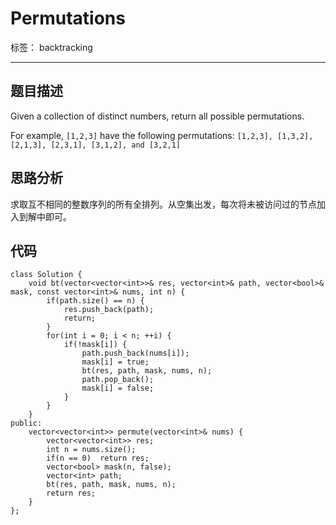 ﻿# Permutations

标签： backtracking

---

## 题目描述
 Given a collection of distinct numbers, return all possible permutations.

For example,
`[1,2,3]` have the following permutations:
`[1,2,3], [1,3,2], [2,1,3], [2,3,1], [3,1,2], and [3,2,1]` 
## 思路分析

求取互不相同的整数序列的所有全排列。从空集出发，每次将未被访问过的节点加入到解中即可。

## 代码
```
class Solution {
    void bt(vector<vector<int>>& res, vector<int>& path, vector<bool>& mask, const vector<int>& nums, int n) {
        if(path.size() == n) {
            res.push_back(path);
            return;
        }
        for(int i = 0; i < n; ++i) {
            if(!mask[i]) {
                path.push_back(nums[i]);
                mask[i] = true;
                bt(res, path, mask, nums, n);
                path.pop_back();
                mask[i] = false;
            }
        }
    }
public:
    vector<vector<int>> permute(vector<int>& nums) {
        vector<vector<int>> res;
        int n = nums.size();
        if(n == 0)  return res;
        vector<bool> mask(n, false);
        vector<int> path;
        bt(res, path, mask, nums, n);
        return res;
    }
};
```


